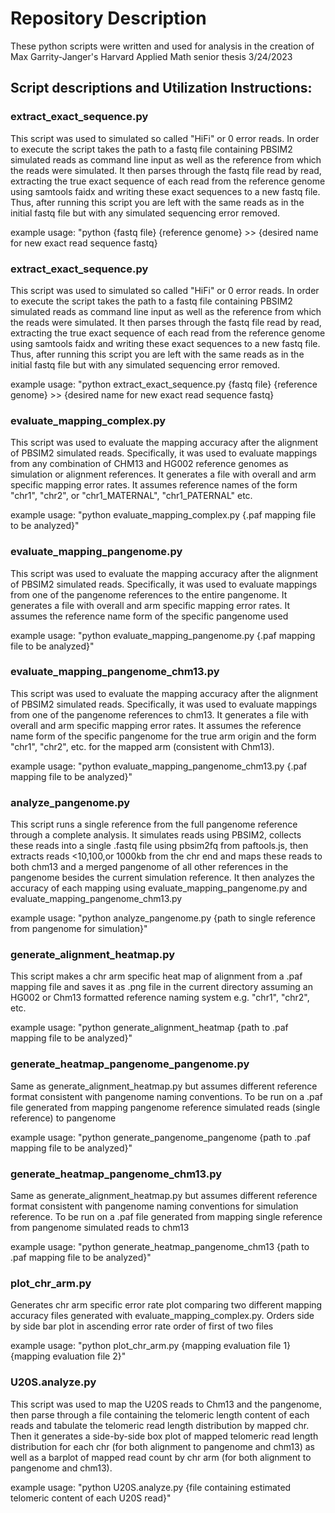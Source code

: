 # Repository Description
These python scripts were written and used for analysis in the creation of Max Garrity-Janger's Harvard Applied Math senior thesis 3/24/2023

## Script descriptions and Utilization Instructions:

### extract_exact_sequence.py
This script was used to simulated so called "HiFi" or 0 error reads. In order to execute the script takes the path to a fastq file containing PBSIM2 simulated reads as command line input as well as the reference from which the reads were simulated. It then parses through the fastq file read by read, extracting the true exact sequence of each read from the reference genome using samtools faidx and writing these exact sequences to a new fastq file. Thus, after running this script you are left with the same reads as in the initial fastq file but with any simulated sequencing error removed. 

example usage: "python {fastq file} {reference genome} >> {desired name for new exact read sequence fastq}



### extract_exact_sequence.py
This script was used to simulated so called "HiFi" or 0 error reads. In order to execute the script takes the path to a fastq file containing PBSIM2 simulated reads as command line input as well as the reference from which the reads were simulated. It then parses through the fastq file read by read, extracting the true exact sequence of each read from the reference genome using samtools faidx and writing these exact sequences to a new fastq file. Thus, after running this script you are left with the same reads as in the initial fastq file but with any simulated sequencing error removed. 

example usage: "python extract_exact_sequence.py {fastq file} {reference genome} >> {desired name for new exact read sequence fastq}



### evaluate_mapping_complex.py
This script was used to evaluate the mapping accuracy after the alignment of PBSIM2 simulated reads. Specifically, it was used to evaluate mappings from any combination of CHM13 and HG002 reference genomes as simulation or alignment references. It generates a file with overall and arm specific mapping error rates. It assumes reference names of the form "chr1", "chr2", or "chr1_MATERNAL", "chr1_PATERNAL" etc.

example usage: "python evaluate_mapping_complex.py {.paf mapping file to be analyzed}"




### evaluate_mapping_pangenome.py
This script was used to evaluate the mapping accuracy after the alignment of PBSIM2 simulated reads. Specifically, it was used to evaluate mappings from one of the pangenome references to the entire pangenome. It generates a file with overall and arm specific mapping error rates. It assumes the reference name form of the specific pangenome used

example usage: "python evaluate_mapping_pangenome.py {.paf mapping file to be analyzed}"




### evaluate_mapping_pangenome_chm13.py
This script was used to evaluate the mapping accuracy after the alignment of PBSIM2 simulated reads. Specifically, it was used to evaluate mappings from one of the pangenome references to chm13. It generates a file with overall and arm specific mapping error rates. It assumes the reference name form of the specific pangenome for the true arm origin and the form "chr1", "chr2", etc. for the mapped arm (consistent with Chm13).

example usage: "python evaluate_mapping_pangenome_chm13.py {.paf mapping file to be analyzed}"




### analyze_pangenome.py
This script runs a single reference from the full pangenome reference through a complete analysis. It simulates reads using PBSIM2, collects these reads into a single .fastq file using pbsim2fq from paftools.js, then extracts reads <10,100,or 1000kb from the chr end and maps these reads to both chm13 and a merged pangenome of all other references in the pangenome besides the current simulation reference. It then analyzes the accuracy of each mapping using evaluate_mapping_pangenome.py and evaluate_mapping_pangenome_chm13.py

example usage: "python analyze_pangenome.py {path to single reference from pangenome for simulation}"



### generate_alignment_heatmap.py
This script makes a chr arm specific heat map of alignment from a .paf mapping file and saves it as .png file in the current directory assuming an HG002 or Chm13 formatted reference naming system e.g. "chr1", "chr2", etc.

example usage: "python generate_alignment_heatmap {path to .paf mapping file to be analyzed}"


### generate_heatmap_pangenome_pangenome.py
Same as generate_alignment_heatmap.py but assumes different reference format consistent with pangenome naming conventions. To be run on a .paf file generated from mapping pangenome reference simulated reads (single reference) to pangenome

example usage: "python generate_pangenome_pangenome {path to .paf mapping file to be analyzed}"



### generate_heatmap_pangenome_chm13.py
Same as generate_alignment_heatmap.py but assumes different reference format consistent with pangenome naming conventions for simulation reference. To be run on a .paf file generated from mapping single reference from pangenome simulated reads to chm13

example usage: "python generate_heatmap_pangenome_chm13 {path to .paf mapping file to be analyzed}"




### plot_chr_arm.py
Generates chr arm specific error rate plot comparing two different mapping accuracy files generated with evaluate_mapping_complex.py. Orders side by side bar plot in ascending error rate order of first of two files 

example usage: "python plot_chr_arm.py {mapping evaluation file 1} {mapping evaluation file 2}"



### U20S.analyze.py
This script was used to map the U20S reads to Chm13 and the pangenome, then parse through a file containing the telomeric length content of each reads and tabulate the telomeric read length distribution by mapped chr. Then it generates a side-by-side box plot of mapped telomeric read length distribution for each chr (for both alignment to pangenome and chm13) as well as a barplot of mapped read count by chr arm (for both alignment to pangenome and chm13).

example usage: "python U20S.analyze.py {file containing estimated telomeric content of each U20S read}"
